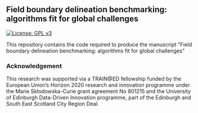Field boundary delineation benchmarking: algorithms fit for global challenges
------------


[![License: GPL v3](https://img.shields.io/badge/License-GPLv3-blue.svg)](https://www.gnu.org/licenses/gpl-3.0)

This repository contains the code required to produce the manuscript "Field boundary delineation benchmarking: algorithms fit for global challenges"


  
### Acknowledgement

This research was supported via a TRAIN@ED fellowship funded by the European Union’s Horizon 2020 research and innovation programme under the Marie Skłodowska-Curie grant agreement No 801215 and the University of Edinburgh Data-Driven Innovation programme, part of the Edinburgh and South East Scotland City Region Deal.
